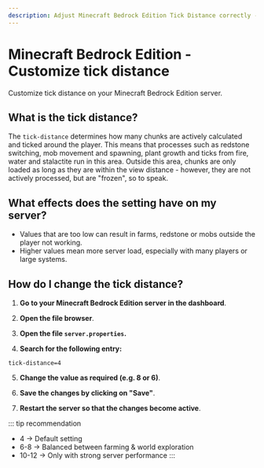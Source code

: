 ```yaml
---
description: Adjust Minecraft Bedrock Edition Tick Distance correctly - Guide for your Minecraft server to optimize performance.
---
```


# Minecraft Bedrock Edition - Customize tick distance

Customize tick distance on your Minecraft Bedrock Edition server.

## What is the tick distance?

The ```tick-distance``` determines how many chunks are actively calculated and ticked around the player. This means that processes such as redstone switching, mob movement and spawning, plant growth and ticks from fire, water and stalactite run in this area. Outside this area, chunks are only loaded as long as they are within the view distance - however, they are not actively processed, but are "frozen", so to speak.

## What effects does the setting have on my server?
- Values that are too low can result in farms, redstone or mobs outside the player not working.<br>
- Higher values mean more server load, especially with many players or large systems.

## How do I change the tick distance?

1. <strong>Go to your Minecraft Bedrock Edition server in the dashboard</strong>.

2. <strong>Open the file browser</strong>.

3. <strong>Open the file ```server.properties```.</strong>

4. <strong>Search for the following entry:</strong>

```
tick-distance=4
```

5. <strong>Change the value as required (e.g. 8 or 6)</strong>.

6. <strong>Save the changes by clicking on "Save"</strong>.

7. <strong>Restart the server so that the changes become active</strong>.

::: tip recommendation
- 4 → Default setting<br>
- 6-8 → Balanced between farming & world exploration<br>
- 10-12 → Only with strong server performance
:::
